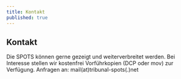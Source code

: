 ```yaml
---
title: Kontakt
published: true
---
```


## Kontakt

Die SPOTS können gerne gezeigt und weiterverbreitet werden. Bei Interesse stellen wir kostenfrei Vorführkopien (DCP oder mov) zur Verfügung. Anfragen an: mail(at)tribunal-spots(.)net
